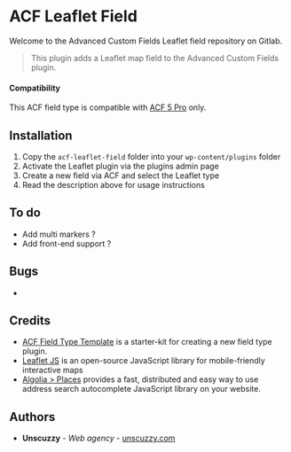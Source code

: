 # ACF Leaflet Field

Welcome to the Advanced Custom Fields Leaflet field repository on Gitlab.

> This plugin adds a Leaflet map field to the Advanced Custom Fields plugin.

#### Compatibility 
This ACF field type is compatible with [ACF 5 Pro](https://www.advancedcustomfields.com/pro/) only.

## Installation
1. Copy the `acf-leaflet-field` folder into your `wp-content/plugins` folder
2. Activate the Leaflet plugin via the plugins admin page
3. Create a new field via ACF and select the Leaflet type
4. Read the description above for usage instructions 


## To do
* Add multi markers ?
* Add front-end support ? 

## Bugs
* 

## Credits
* [ACF Field Type Template](https://www.advancedcustomfields.com/resources/creating-a-new-field-type/)
is a starter-kit for creating a new field type plugin.
* [Leaflet JS](https://leafletjs.com/) is an open-source JavaScript library 
for mobile-friendly interactive maps
* [Algolia > Places](https://community.algolia.com/places/) provides a fast, 
distributed and easy way to use address search autocomplete JavaScript library on your website.

## Authors
* **Unscuzzy** - *Web agency* - [unscuzzy.com](https://unscuzzy.com)


